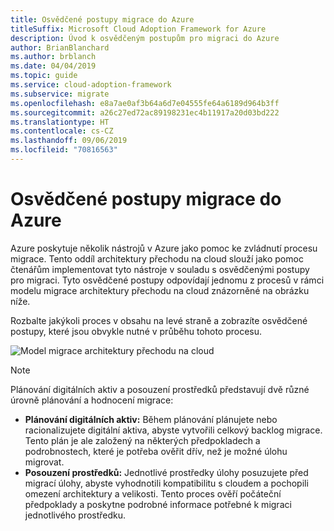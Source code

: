 ```yaml
---
title: Osvědčené postupy migrace do Azure
titleSuffix: Microsoft Cloud Adoption Framework for Azure
description: Úvod k osvědčeným postupům pro migraci do Azure
author: BrianBlanchard
ms.author: brblanch
ms.date: 04/04/2019
ms.topic: guide
ms.service: cloud-adoption-framework
ms.subservice: migrate
ms.openlocfilehash: e8a7ae0af3b64a6d7e04555fe64a6189d964b3ff
ms.sourcegitcommit: a26c27ed72ac89198231ec4b11917a20d03bd222
ms.translationtype: HT
ms.contentlocale: cs-CZ
ms.lasthandoff: 09/06/2019
ms.locfileid: "70816563"
---
```

# <a name="azure-migration-best-practices"></a>Osvědčené postupy migrace do Azure

Azure poskytuje několik nástrojů v Azure jako pomoc ke zvládnutí procesu migrace. Tento oddíl architektury přechodu na cloud slouží jako pomoc čtenářům implementovat tyto nástroje v souladu s osvědčenými postupy pro migraci. Tyto osvědčené postupy odpovídají jednomu z procesů v rámci modelu migrace architektury přechodu na cloud znázorněné na obrázku níže.

Rozbalte jakýkoli proces v obsahu na levé straně a zobrazíte osvědčené postupy, které jsou obvykle nutné v průběhu tohoto procesu.

![Model migrace architektury přechodu na cloud](../../_images/operational-transformation-migrate.png)

> [!NOTE]
> Plánování digitálních aktiv a posouzení prostředků představují dvě různé úrovně plánování a hodnocení migrace:
>
> - **Plánování digitálních aktiv:** Během plánování plánujete nebo racionalizujete digitální aktiva, abyste vytvořili celkový backlog migrace. Tento plán je ale založený na některých předpokladech a podrobnostech, které je potřeba ověřit dřív, než je možné úlohu migrovat.
> - **Posouzení prostředků:** Jednotlivé prostředky úlohy posuzujete před migrací úlohy, abyste vyhodnotili kompatibilitu s cloudem a pochopili omezení architektury a velikosti. Tento proces ověří počáteční předpoklady a poskytne podrobné informace potřebné k migraci jednotlivého prostředku.
